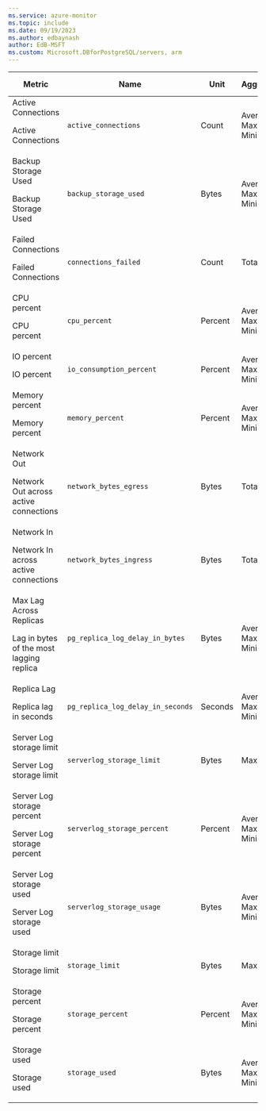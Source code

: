 ```yaml
---
ms.service: azure-monitor
ms.topic: include
ms.date: 09/19/2023
ms.author: edbaynash
author: EdB-MSFT
ms.custom: Microsoft.DBforPostgreSQL/servers, arm
---
```

  
  
|Metric|Name|Unit|Aggregation|Dimensions|Time Grains|DS Export|
|---|---|---|---|---|---|---|
|Active Connections<p><p>Active Connections |`active_connections` |Count |Average, Maximum, Minimum |No Dimensions|PT1M |Yes|
|Backup Storage Used<p><p>Backup Storage Used |`backup_storage_used` |Bytes |Average, Maximum, Minimum |No Dimensions|PT15M, PT30M, PT1H, PT6H, PT12H, P1D |Yes|
|Failed Connections<p><p>Failed Connections |`connections_failed` |Count |Total |No Dimensions|PT1M |Yes|
|CPU percent<p><p>CPU percent |`cpu_percent` |Percent |Average, Maximum, Minimum |No Dimensions|PT1M |Yes|
|IO percent<p><p>IO percent |`io_consumption_percent` |Percent |Average, Maximum, Minimum |No Dimensions|PT1M |Yes|
|Memory percent<p><p>Memory percent |`memory_percent` |Percent |Average, Maximum, Minimum |No Dimensions|PT1M |Yes|
|Network Out<p><p>Network Out across active connections |`network_bytes_egress` |Bytes |Total |No Dimensions|PT1M |Yes|
|Network In<p><p>Network In across active connections |`network_bytes_ingress` |Bytes |Total |No Dimensions|PT1M |Yes|
|Max Lag Across Replicas<p><p>Lag in bytes of the most lagging replica |`pg_replica_log_delay_in_bytes` |Bytes |Average, Maximum, Minimum |No Dimensions|PT1M |Yes|
|Replica Lag<p><p>Replica lag in seconds |`pg_replica_log_delay_in_seconds` |Seconds |Average, Maximum, Minimum |No Dimensions|PT1M |Yes|
|Server Log storage limit<p><p>Server Log storage limit |`serverlog_storage_limit` |Bytes |Maximum |No Dimensions|PT1M |Yes|
|Server Log storage percent<p><p>Server Log storage percent |`serverlog_storage_percent` |Percent |Average, Maximum, Minimum |No Dimensions|PT1M |Yes|
|Server Log storage used<p><p>Server Log storage used |`serverlog_storage_usage` |Bytes |Average, Maximum, Minimum |No Dimensions|PT1M |Yes|
|Storage limit<p><p>Storage limit |`storage_limit` |Bytes |Maximum |No Dimensions|PT1M |Yes|
|Storage percent<p><p>Storage percent |`storage_percent` |Percent |Average, Maximum, Minimum |No Dimensions|PT1M |Yes|
|Storage used<p><p>Storage used |`storage_used` |Bytes |Average, Maximum, Minimum |No Dimensions|PT1M |Yes|